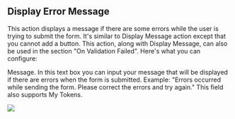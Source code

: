 ## Display Error Message

This action displays a message if there are some errors while the user is trying to submit the form. It's similar to Display Message action except that you cannot add a button. This action, along with Display Message, can also be used in the section "On Validation Failed". Here's what you can configure:

Message. In this text box you can input your message that will be displayed if there are errors when the form is submitted. Example: "Errors occurred while sending the form. Please correct the errors and try again." This field also supports My Tokens.

![](/assets/errormessage.png)

